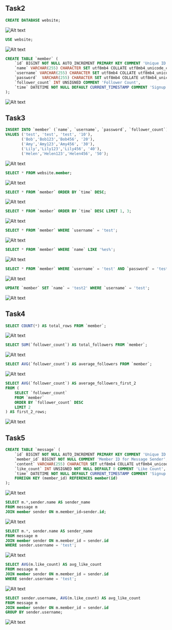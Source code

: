 
## Task2
```sql
CREATE DATABASE website;
```
![Alt text](image.png)
```sql
USE website;
```
![Alt text](image-1.png)

```sql
CREATE TABLE `member` (
    `id` BIGINT NOT NULL AUTO_INCREMENT PRIMARY KEY COMMENT 'Unique ID',
    `name` VARCHAR(255) CHARACTER SET utf8mb4 COLLATE utf8mb4_unicode_ci NOT NULL COMMENT 'Name',
    `username` VARCHAR(255) CHARACTER SET utf8mb4 COLLATE utf8mb4_unicode_ci NOT NULL COMMENT 'Username',
    `password`  VARCHAR(255) CHARACTER SET utf8mb4 COLLATE utf8mb4_unicode_ci NOT NULL COMMENT 'Password',
    `follower_count` INT UNSIGNED COMMENT 'Follower Count',
    `time` DATETIME NOT NULL DEFAULT CURRENT_TIMESTAMP COMMENT 'Signup Time'
);
```
![Alt text](image-2.png)

## Task3
```sql
INSERT INTO `member` (`name`, `username`, `password`, `follower_count`)
VALUES ('test', 'test', 'test', '10'),
	   ('Bob','Bob123','Bob456', '20'),
       ('Amy','Amy123','Amy456', '30'),
       ('Lily','Lily123','Lily456', '40'),
       ('Helen','Helen123','Helen456', '50');
```
![Alt text](image-3.png)
```sql
SELECT * FROM website.member;
```
![Alt text](image-4.png)
```sql
SELECT * FROM `member` ORDER BY `time` DESC;
```
![Alt text](image-5.png)
```sql
SELECT * FROM `member` ORDER BY `time` DESC LIMIT 1, 3;
```
![Alt text](image-6.png)
```sql
SELECT * FROM `member` WHERE `username` = 'test';
```
![Alt text](image-7.png)
```sql
SELECT * FROM `member` WHERE `name` LIKE '%es%';
```
![Alt text](image-8.png)

```sql
SELECT * FROM `member` WHERE `username` = 'test' AND `password` = 'test';
```
![Alt text](image-9.png)
```sql
UPDATE `member` SET `name` = 'test2' WHERE `username` = 'test';
```
![Alt text](image-10.png)

## Task4
```sql
SELECT COUNT(*) AS total_rows FROM `member`;
```
![Alt text](image-11.png)
```sql
SELECT SUM(`follower_count`) AS total_followers FROM `member`;
```
![Alt text](image-12.png)
```sql
SELECT AVG(`follower_count`) AS average_followers FROM `member`;
```
![Alt text](image-13.png)
```sql
SELECT AVG(`follower_count`) AS average_followers_first_2
FROM (
    SELECT `follower_count`
    FROM `member`
    ORDER BY `follower_count` DESC
    LIMIT 2
) AS first_2_rows;
```
![Alt text](image-14.png)

## Task5
```sql
CREATE TABLE `message` (
    `id` BIGINT NOT NULL AUTO_INCREMENT PRIMARY KEY COMMENT 'Unique ID',
    `member_id` BIGINT NOT NULL COMMENT 'Member ID for Message Sender',
    `content` VARCHAR(255) CHARACTER SET utf8mb4 COLLATE utf8mb4_unicode_ci NOT NULL COMMENT 'Content',
    `like_count` INT UNSIGNED NOT NULL DEFAULT 0 COMMENT 'Like Count',
    `time` DATETIME NOT NULL DEFAULT CURRENT_TIMESTAMP COMMENT 'Signup Time',
    FOREIGN KEY (member_id) REFERENCES member(id)
);
```
![Alt text](image-15.png)
```sql
SELECT m.*,sender.name AS sender_name
FROM message m
JOIN member sender ON m.member_id=sender.id;
```
![Alt text](image-16.png)
```sql
SELECT m.*, sender.name AS sender_name
FROM message m
JOIN member sender ON m.member_id = sender.id
WHERE sender.username = 'test';
```
![Alt text](image-17.png)
```sql
SELECT AVG(m.like_count) AS avg_like_count
FROM message m
JOIN member sender ON m.member_id = sender.id
WHERE sender.username = 'test';
```
![Alt text](image-18.png)
```sql
SELECT sender.username, AVG(m.like_count) AS avg_like_count
FROM message m
JOIN member sender ON m.member_id = sender.id
GROUP BY sender.username;
```
![Alt text](image-19.png)